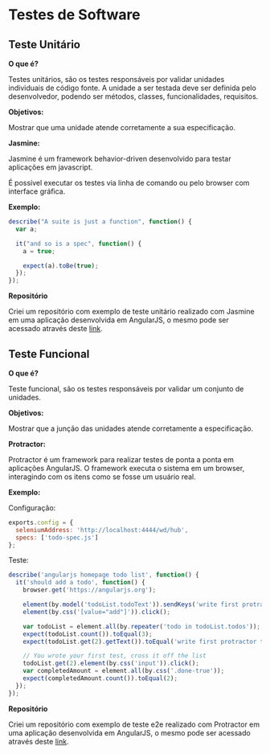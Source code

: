 # Testes de Software

## Teste Unitário

**O que é?**

Testes unitários, são os testes responsáveis por validar unidades individuais de código fonte. A unidade a ser testada deve ser definida pelo desenvolvedor, podendo ser métodos, classes, funcionalidades, requisitos.

**Objetivos:**

Mostrar que uma unidade atende corretamente a sua especificação.

**Jasmine:**

Jasmine é um framework behavior-driven desenvolvido para testar aplicações em javascript.

É possível executar os testes via linha de comando ou pelo browser com interface gráfica.

**Exemplo:**

```js
describe("A suite is just a function", function() {
  var a;

  it("and so is a spec", function() {
    a = true;

    expect(a).toBe(true);
  });
});

```

**Repositório**

Criei um repositório com exemplo de teste unitário realizado com Jasmine em uma aplicação desenvolvida em AngularJS, o mesmo pode ser acessado através deste [link](https://github.com/kelvinpalves/unit-testing-angular).

## Teste Funcional

**O que é?**

Teste funcional, são os testes responsáveis por validar um conjunto de unidades.

**Objetivos:**

Mostrar que a junção das unidades atende corretamente a especificação.

**Protractor:**

Protractor é um framework para realizar testes de ponta a ponta em aplicações AngularJS. O framework executa o sistema em um browser, interagindo com os itens como se fosse um usuário real.

**Exemplo:**

Configuração:

```js
exports.config = {
  seleniumAddress: 'http://localhost:4444/wd/hub',
  specs: ['todo-spec.js']
};
```

Teste:

```js
describe('angularjs homepage todo list', function() {
  it('should add a todo', function() {
    browser.get('https://angularjs.org');

    element(by.model('todoList.todoText')).sendKeys('write first protractor test');
    element(by.css('[value="add"]')).click();

    var todoList = element.all(by.repeater('todo in todoList.todos'));
    expect(todoList.count()).toEqual(3);
    expect(todoList.get(2).getText()).toEqual('write first protractor test');

    // You wrote your first test, cross it off the list
    todoList.get(2).element(by.css('input')).click();
    var completedAmount = element.all(by.css('.done-true'));
    expect(completedAmount.count()).toEqual(2);
  });
});
```

**Repositório**

Criei um repositório com exemplo de teste e2e realizado com Protractor em uma aplicação desenvolvida em AngularJS, o mesmo pode ser acessado através deste [link](https://github.com/kelvinpalves/e2e-angular).